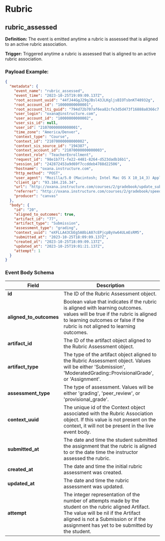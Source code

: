 Rubric
==============

<h2 id="rubric_assessed">rubric_assessed</h2>

**Definition:** The event is emitted anytime a rubric is assessed that is aligned to an active rubric association.

**Trigger:** Triggered anytime a rubric is assessed that is aligned to an active rubric association.




### Payload Example:

```json
{
  "metadata": {
    "event_name": "rubric_assessed",
    "event_time": "2023-10-25T19:09:09.137Z",
    "root_account_uuid": "44fJ44GgJ29gJBsl43JLKgljsBIOTsbnKT48932g",
    "root_account_id": "10000000000001",
    "root_account_lti_guid": "794d72b707af6ea82cfe3d5d473f16888a8366c7.canvas.docker",
    "user_login": "oxana@instructure.com",
    "user_account_id": "10000000000002",
    "user_sis_id": null,
    "user_id": "21070000000000001",
    "time_zone": "America/Denver",
    "context_type": "Course",
    "context_id": "21070000000000002",
    "context_sis_source_id": "194387",
    "context_account_id": "21070000000000003",
    "context_role": "TeacherEnrollment",
    "request_id": "98e1b771-fe22-4481-8264-d523dadb16b1",
    "session_id": "242872453a9d69f7ccddeb4788d22506",
    "hostname": "oxana.instructure.com",
    "http_method": "POST",
    "user_agent": "Mozilla/5.0 (Macintosh; Intel Mac OS X 10_14_3) AppleWebKit/537.36 (KHTML, like Gecko) Chrome/73.0.3683.103 Safari/537.36",
    "client_ip": "93.184.216.34",
    "url": "http://oxana.instructure.com/courses/2/gradebook/update_submission",
    "referrer": "http://oxana.instructure.com/courses/2/gradebook/speed_grader?assignment_id=39&student_id=2",
    "producer": "canvas"
  },
  "body": {
    "id": "20",
    "aligned_to_outcomes": true,
    "artifact_id": "77",
    "artifact_type": "Submission",
    "assessment_type": "grading",
    "context_uuid": "eXFLLA43CbEg5A8biA87cEPjcpByVw64ULmEsRM5",
    "submitted_at": "2023-10-25T18:09:09.137Z",
    "created_at": "2023-10-25T18:09:09.137Z",
    "updated_at": "2023-10-25T19:01:21.137Z",
    "attempt": 1
  }
}
```




### Event Body Schema

| Field | Description |
|-|-|
| **id** | The ID of the Rubric Assessment object. |
| **aligned_to_outcomes** | Boolean value that indicates if the rubric is aligned with learning outcomes. values will be true if the rubric is aligned to learning outcomes or false if the rubric is not aligned to learning outcomes. |
| **artifact_id** | The ID of the artifact object aligned to the Rubric Assessment object. |
| **artifact_type** | The type of the artifact object aligned to the Rubric Assessment object. Values will be either 'Submission', 'ModeratedGrading::ProvisionalGrade', or 'Assignment'. |
| **assessment_type** | The type of assessment. Values will be either 'grading', 'peer_review', or 'provisional_grade'. |
| **context_uuid** | The unique id of the Context object associated with the Rubric Association object. If this value is not present on the context, it will not be present in the live event body. |
| **submitted_at** | The date and time the student submitted the assignment that the rubric is aligned to or the date time the instructor assessed the rubric. |
| **created_at** | The date and time the initial rubric assessment was created. |
| **updated_at** | The date and time the rubric assessment was updated. |
| **attempt** | The integer representation of the number of attempts made by the student on the rubric aligned Artifact. The value will be nil if the Artifact aligned is not a Submission or if the assignment has yet to be submitted by the student. |



